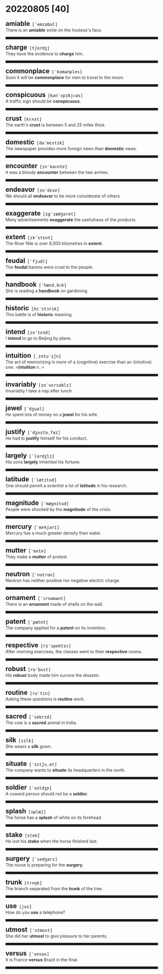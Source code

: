 <style>
/*不显示details的三角符号*/
details > summary::marker {
    display: none;
    content: none;
}
/*去掉外边框*/
details summary{
    outline:none;
    cursor:pointer;/*鼠标放上去之后变成手型*/
}
/*去掉前面默认的小黑三角*/
details summary::-webkit-details-marker{
    display:none; 
}
</style>
# 20220805 [40]  

<div style="display: flex;align-items: baseline;">
    <h2 style="margin-bottom: 0;margin-top: 0">amiable</h2>
    <p style="padding:0 .5em; margin: 0;font-family: monospace;">[ˈemɪəbəl]</p>
    <p class="interpretation_62044" style="display:none ;padding:0 .5em; margin: 0; white-space: nowrap;overflow: hidden;text-overflow: ellipsis;">adj. 和蔼可亲的；亲切友好的</p>
</div>
<details class="details_62044">
    <summary style="color: #303030;">There is an <strong>amiable</strong> smile on the hostess's face.</summary>
    女主人脸上带着亲切的微笑。
</details>
<hr style="padding-bottom: 0.5em;" />


<div style="display: flex;align-items: baseline;">
    <h2 style="margin-bottom: 0;margin-top: 0">charge</h2>
    <p style="padding:0 .5em; margin: 0;font-family: monospace;">[tʃɑrdʒ]</p>
    <p class="interpretation_62044" style="display:none ;padding:0 .5em; margin: 0; white-space: nowrap;overflow: hidden;text-overflow: ellipsis;">v. 收费；指控；充电；猛冲
n. 收费；指控；猛冲</p>
</div>
<details class="details_62044">
    <summary style="color: #303030;">They have the evidence to <strong>charge</strong> him.</summary>
    他们握有控告他的证据。
</details>
<hr style="padding-bottom: 0.5em;" />


<div style="display: flex;align-items: baseline;">
    <h2 style="margin-bottom: 0;margin-top: 0">commonplace</h2>
    <p style="padding:0 .5em; margin: 0;font-family: monospace;">[ˈkɑmənples]</p>
    <p class="interpretation_62044" style="display:none ;padding:0 .5em; margin: 0; white-space: nowrap;overflow: hidden;text-overflow: ellipsis;">adj. 普通的；平庸的
n. 平凡的事</p>
</div>
<details class="details_62044">
    <summary style="color: #303030;">Soon it will be <strong>commonplace</strong> for men to travel to the moon.</summary>
    人们去月球旅行很快就会成为平常的事。
</details>
<hr style="padding-bottom: 0.5em;" />


<div style="display: flex;align-items: baseline;">
    <h2 style="margin-bottom: 0;margin-top: 0">conspicuous</h2>
    <p style="padding:0 .5em; margin: 0;font-family: monospace;">[kənˈspɪkjᴜəs]</p>
    <p class="interpretation_62044" style="display:none ;padding:0 .5em; margin: 0; white-space: nowrap;overflow: hidden;text-overflow: ellipsis;">adj. 显著的；显眼的；显而易见的</p>
</div>
<details class="details_62044">
    <summary style="color: #303030;">A traffic sign should be <strong>conspicuous</strong>.</summary>
    交通标志应该明显。
</details>
<hr style="padding-bottom: 0.5em;" />


<div style="display: flex;align-items: baseline;">
    <h2 style="margin-bottom: 0;margin-top: 0">crust</h2>
    <p style="padding:0 .5em; margin: 0;font-family: monospace;">[krʌst]</p>
    <p class="interpretation_62044" style="display:none ;padding:0 .5em; margin: 0; white-space: nowrap;overflow: hidden;text-overflow: ellipsis;">n. 外壳；硬壳；面包皮；地壳</p>
</div>
<details class="details_62044">
    <summary style="color: #303030;">The earth's <strong>crust</strong> is between 5 and 25 miles thick.</summary>
    地壳有五至二十五英里厚。
</details>
<hr style="padding-bottom: 0.5em;" />


<div style="display: flex;align-items: baseline;">
    <h2 style="margin-bottom: 0;margin-top: 0">domestic</h2>
    <p style="padding:0 .5em; margin: 0;font-family: monospace;">[dəˈmɛstɪk]</p>
    <p class="interpretation_62044" style="display:none ;padding:0 .5em; margin: 0; white-space: nowrap;overflow: hidden;text-overflow: ellipsis;">adj. 家庭的；国内的；驯养的
n. 佣人</p>
</div>
<details class="details_62044">
    <summary style="color: #303030;">The newspaper provides more foreign news than <strong>domestic</strong> news.</summary>
    这家报纸刊登的国外消息多于国内消息。
</details>
<hr style="padding-bottom: 0.5em;" />


<div style="display: flex;align-items: baseline;">
    <h2 style="margin-bottom: 0;margin-top: 0">encounter</h2>
    <p style="padding:0 .5em; margin: 0;font-family: monospace;">[ɪnˈkaᴜntɚ]</p>
    <p class="interpretation_62044" style="display:none ;padding:0 .5em; margin: 0; white-space: nowrap;overflow: hidden;text-overflow: ellipsis;">v. 遭遇；遇到；邂逅
n. 遭遇；遭遇战</p>
</div>
<details class="details_62044">
    <summary style="color: #303030;">It was a bloody <strong>encounter</strong> between the two armies.</summary>
    这是两军之间的一场血腥的遭遇战。
</details>
<hr style="padding-bottom: 0.5em;" />


<div style="display: flex;align-items: baseline;">
    <h2 style="margin-bottom: 0;margin-top: 0">endeavor</h2>
    <p style="padding:0 .5em; margin: 0;font-family: monospace;">[ɪnˈdɛvɚ]</p>
    <p class="interpretation_62044" style="display:none ;padding:0 .5em; margin: 0; white-space: nowrap;overflow: hidden;text-overflow: ellipsis;">[又作endeavour]
v. 尽力；奋力
n. 尽力；奋力</p>
</div>
<details class="details_62044">
    <summary style="color: #303030;">We should all <strong>endeavor</strong> to be more considerate of others.</summary>
    我们都应该努力多为别人着想。
</details>
<hr style="padding-bottom: 0.5em;" />


<div style="display: flex;align-items: baseline;">
    <h2 style="margin-bottom: 0;margin-top: 0">exaggerate</h2>
    <p style="padding:0 .5em; margin: 0;font-family: monospace;">[ɪgˈzædʒəret]</p>
    <p class="interpretation_62044" style="display:none ;padding:0 .5em; margin: 0; white-space: nowrap;overflow: hidden;text-overflow: ellipsis;">v. 夸张；夸大</p>
</div>
<details class="details_62044">
    <summary style="color: #303030;">Many advertisements <strong>exaggerate</strong> the usefulness of the products.</summary>
    很多广告都夸大了产品的效用。
</details>
<hr style="padding-bottom: 0.5em;" />


<div style="display: flex;align-items: baseline;">
    <h2 style="margin-bottom: 0;margin-top: 0">extent</h2>
    <p style="padding:0 .5em; margin: 0;font-family: monospace;">[ɪkˈstɛnt]</p>
    <p class="interpretation_62044" style="display:none ;padding:0 .5em; margin: 0; white-space: nowrap;overflow: hidden;text-overflow: ellipsis;">n. 长度；宽度；广度；程度</p>
</div>
<details class="details_62044">
    <summary style="color: #303030;">The River Nile is over 6,500 kilometres in <strong>extent</strong>.</summary>
    尼罗河长6500多公里。
</details>
<hr style="padding-bottom: 0.5em;" />


<div style="display: flex;align-items: baseline;">
    <h2 style="margin-bottom: 0;margin-top: 0">feudal</h2>
    <p style="padding:0 .5em; margin: 0;font-family: monospace;">[ˈfjudl]</p>
    <p class="interpretation_62044" style="display:none ;padding:0 .5em; margin: 0; white-space: nowrap;overflow: hidden;text-overflow: ellipsis;">adj. 封建的；封建制度的</p>
</div>
<details class="details_62044">
    <summary style="color: #303030;">The <strong>feudal</strong> barons were cruel to the people.</summary>
    封建贵族对人民很残酷。
</details>
<hr style="padding-bottom: 0.5em;" />


<div style="display: flex;align-items: baseline;">
    <h2 style="margin-bottom: 0;margin-top: 0">handbook</h2>
    <p style="padding:0 .5em; margin: 0;font-family: monospace;">[ˈhændˌbᴜk]</p>
    <p class="interpretation_62044" style="display:none ;padding:0 .5em; margin: 0; white-space: nowrap;overflow: hidden;text-overflow: ellipsis;">n. 手册；指南</p>
</div>
<details class="details_62044">
    <summary style="color: #303030;">She is reading a <strong>handbook</strong> on gardening.</summary>
    她正在阅读一本园艺指南。
</details>
<hr style="padding-bottom: 0.5em;" />


<div style="display: flex;align-items: baseline;">
    <h2 style="margin-bottom: 0;margin-top: 0">historic</h2>
    <p style="padding:0 .5em; margin: 0;font-family: monospace;">[hɪˈstɔrɪk]</p>
    <p class="interpretation_62044" style="display:none ;padding:0 .5em; margin: 0; white-space: nowrap;overflow: hidden;text-overflow: ellipsis;">adj. 有历史意义的；历史性的</p>
</div>
<details class="details_62044">
    <summary style="color: #303030;">This battle is of <strong>historic</strong> meaning.</summary>
    这一战具有历史意义。
</details>
<hr style="padding-bottom: 0.5em;" />


<div style="display: flex;align-items: baseline;">
    <h2 style="margin-bottom: 0;margin-top: 0">intend</h2>
    <p style="padding:0 .5em; margin: 0;font-family: monospace;">[ɪnˈtɛnd]</p>
    <p class="interpretation_62044" style="display:none ;padding:0 .5em; margin: 0; white-space: nowrap;overflow: hidden;text-overflow: ellipsis;">v. 打算；计划</p>
</div>
<details class="details_62044">
    <summary style="color: #303030;">I <strong>intend</strong> to go to Beijing by plane.</summary>
    我打算坐飞机去北京。
</details>
<hr style="padding-bottom: 0.5em;" />


<div style="display: flex;align-items: baseline;">
    <h2 style="margin-bottom: 0;margin-top: 0">intuition</h2>
    <p style="padding:0 .5em; margin: 0;font-family: monospace;">[ˌɪntuˈɪʃn]</p>
    <p class="interpretation_62044" style="display:none ;padding:0 .5em; margin: 0; white-space: nowrap;overflow: hidden;text-overflow: ellipsis;">n. 直觉；直觉的知识</p>
</div>
<details class="details_62044">
    <summary style="color: #303030;">The act of memorizing is more of a (cognitive) exercise than an (intuitive) one. <cognition n. ><<strong>intuition</strong> n. ></summary>
    记忆与其说是一种直觉行为，不如说是一种认知练习。
</details>
<hr style="padding-bottom: 0.5em;" />


<div style="display: flex;align-items: baseline;">
    <h2 style="margin-bottom: 0;margin-top: 0">invariably</h2>
    <p style="padding:0 .5em; margin: 0;font-family: monospace;">[ɪnˈvɛrɪəblɪ]</p>
    <p class="interpretation_62044" style="display:none ;padding:0 .5em; margin: 0; white-space: nowrap;overflow: hidden;text-overflow: ellipsis;">adv. 不变地；总是</p>
</div>
<details class="details_62044">
    <summary style="color: #303030;">Invariably I take a nap after lunch.</summary>
    午饭后，我总是睡个午觉。
</details>
<hr style="padding-bottom: 0.5em;" />


<div style="display: flex;align-items: baseline;">
    <h2 style="margin-bottom: 0;margin-top: 0">jewel</h2>
    <p style="padding:0 .5em; margin: 0;font-family: monospace;">[ˈdʒuəl]</p>
    <p class="interpretation_62044" style="display:none ;padding:0 .5em; margin: 0; white-space: nowrap;overflow: hidden;text-overflow: ellipsis;">n. 宝石；珠宝</p>
</div>
<details class="details_62044">
    <summary style="color: #303030;">He spent lots of money on a <strong>jewel</strong> for his wife.</summary>
    他花了大笔钱给他的太太买了一颗宝石。
</details>
<hr style="padding-bottom: 0.5em;" />


<div style="display: flex;align-items: baseline;">
    <h2 style="margin-bottom: 0;margin-top: 0">justify</h2>
    <p style="padding:0 .5em; margin: 0;font-family: monospace;">[ˈdʒʌstəˌfaɪ]</p>
    <p class="interpretation_62044" style="display:none ;padding:0 .5em; margin: 0; white-space: nowrap;overflow: hidden;text-overflow: ellipsis;">v. 替...辩护；证明...正当</p>
</div>
<details class="details_62044">
    <summary style="color: #303030;">He had to <strong>justify</strong> himself for his conduct.</summary>
    他不得不为自己的行为辩白。
</details>
<hr style="padding-bottom: 0.5em;" />


<div style="display: flex;align-items: baseline;">
    <h2 style="margin-bottom: 0;margin-top: 0">largely</h2>
    <p style="padding:0 .5em; margin: 0;font-family: monospace;">[ˈlɑrdʒlɪ]</p>
    <p class="interpretation_62044" style="display:none ;padding:0 .5em; margin: 0; white-space: nowrap;overflow: hidden;text-overflow: ellipsis;">adv. 大部分地；主要地；大量地</p>
</div>
<details class="details_62044">
    <summary style="color: #303030;">His sons <strong>largely</strong> inherited his fortune.</summary>
    他的儿子们继承了他的大部分遗产。
</details>
<hr style="padding-bottom: 0.5em;" />


<div style="display: flex;align-items: baseline;">
    <h2 style="margin-bottom: 0;margin-top: 0">latitude</h2>
    <p style="padding:0 .5em; margin: 0;font-family: monospace;">[ˈlætɪtud]</p>
    <p class="interpretation_62044" style="display:none ;padding:0 .5em; margin: 0; white-space: nowrap;overflow: hidden;text-overflow: ellipsis;">n. 纬度；行动或言论的程度</p>
</div>
<details class="details_62044">
    <summary style="color: #303030;">One should permit a scientist a lot of <strong>latitude</strong> in his research.</summary>
    对于科学家应该准许很大的研究自由。
</details>
<hr style="padding-bottom: 0.5em;" />


<div style="display: flex;align-items: baseline;">
    <h2 style="margin-bottom: 0;margin-top: 0">magnitude</h2>
    <p style="padding:0 .5em; margin: 0;font-family: monospace;">[ˈmægnɪtud]</p>
    <p class="interpretation_62044" style="display:none ;padding:0 .5em; margin: 0; white-space: nowrap;overflow: hidden;text-overflow: ellipsis;">n. 重要（性）；巨大；震级</p>
</div>
<details class="details_62044">
    <summary style="color: #303030;">People were shocked by the <strong>magnitude</strong> of the crisis.</summary>
    人们被这场危机的严重程度震惊了。
</details>
<hr style="padding-bottom: 0.5em;" />


<div style="display: flex;align-items: baseline;">
    <h2 style="margin-bottom: 0;margin-top: 0">mercury</h2>
    <p style="padding:0 .5em; margin: 0;font-family: monospace;">[ˈmɝkjərɪ]</p>
    <p class="interpretation_62044" style="display:none ;padding:0 .5em; margin: 0; white-space: nowrap;overflow: hidden;text-overflow: ellipsis;">n. 水银；汞</p>
</div>
<details class="details_62044">
    <summary style="color: #303030;">Mercury has a much greater density than water.</summary>
    水银的密度比水大得多。
</details>
<hr style="padding-bottom: 0.5em;" />


<div style="display: flex;align-items: baseline;">
    <h2 style="margin-bottom: 0;margin-top: 0">mutter</h2>
    <p style="padding:0 .5em; margin: 0;font-family: monospace;">[ˈmʌtɚ]</p>
    <p class="interpretation_62044" style="display:none ;padding:0 .5em; margin: 0; white-space: nowrap;overflow: hidden;text-overflow: ellipsis;">v. 咕哝地抱怨；嘀咕
n. 咕哝地抱怨；嘀咕</p>
</div>
<details class="details_62044">
    <summary style="color: #303030;">They make a <strong>mutter</strong> of protest.</summary>
    他们低声抗议了一下。
</details>
<hr style="padding-bottom: 0.5em;" />


<div style="display: flex;align-items: baseline;">
    <h2 style="margin-bottom: 0;margin-top: 0">neutron</h2>
    <p style="padding:0 .5em; margin: 0;font-family: monospace;">[ˈnutrɑn]</p>
    <p class="interpretation_62044" style="display:none ;padding:0 .5em; margin: 0; white-space: nowrap;overflow: hidden;text-overflow: ellipsis;">n. 中子</p>
</div>
<details class="details_62044">
    <summary style="color: #303030;">Neutron has neither positive nor negative electric charge.</summary>
    中子既不带正电荷，也不带负电荷。
</details>
<hr style="padding-bottom: 0.5em;" />


<div style="display: flex;align-items: baseline;">
    <h2 style="margin-bottom: 0;margin-top: 0">ornament</h2>
    <p style="padding:0 .5em; margin: 0;font-family: monospace;">[ˈɔrnəmənt]</p>
    <p class="interpretation_62044" style="display:none ;padding:0 .5em; margin: 0; white-space: nowrap;overflow: hidden;text-overflow: ellipsis;">n. 装饰；装饰品
v. 装饰；美化</p>
</div>
<details class="details_62044">
    <summary style="color: #303030;">There is an <strong>ornament</strong> made of shells on the wall.</summary>
    墙上有一个贝壳做成的装饰品。
</details>
<hr style="padding-bottom: 0.5em;" />


<div style="display: flex;align-items: baseline;">
    <h2 style="margin-bottom: 0;margin-top: 0">patent</h2>
    <p style="padding:0 .5em; margin: 0;font-family: monospace;">[ˈpætnt]</p>
    <p class="interpretation_62044" style="display:none ;padding:0 .5em; margin: 0; white-space: nowrap;overflow: hidden;text-overflow: ellipsis;">n. 专利（权）
v. 申请专利</p>
</div>
<details class="details_62044">
    <summary style="color: #303030;">The company applied for a <strong>patent</strong> on its invention.</summary>
    这家公司申请了一项发明专利。
</details>
<hr style="padding-bottom: 0.5em;" />


<div style="display: flex;align-items: baseline;">
    <h2 style="margin-bottom: 0;margin-top: 0">respective</h2>
    <p style="padding:0 .5em; margin: 0;font-family: monospace;">[rɪˈspektɪv]</p>
    <p class="interpretation_62044" style="display:none ;padding:0 .5em; margin: 0; white-space: nowrap;overflow: hidden;text-overflow: ellipsis;">adj. 各自的；各个的</p>
</div>
<details class="details_62044">
    <summary style="color: #303030;">After morning exercises, the classes went to their <strong>respective</strong> rooms.</summary>
    早操后，各班学生回到各自的教室。
</details>
<hr style="padding-bottom: 0.5em;" />


<div style="display: flex;align-items: baseline;">
    <h2 style="margin-bottom: 0;margin-top: 0">robust</h2>
    <p style="padding:0 .5em; margin: 0;font-family: monospace;">[roˈbʌst]</p>
    <p class="interpretation_62044" style="display:none ;padding:0 .5em; margin: 0; white-space: nowrap;overflow: hidden;text-overflow: ellipsis;">adj. 强健的；强壮的；结实的</p>
</div>
<details class="details_62044">
    <summary style="color: #303030;">His <strong>robust</strong> body made him survive the disaster.</summary>
    强壮的身体使他在灾难中幸存。
</details>
<hr style="padding-bottom: 0.5em;" />


<div style="display: flex;align-items: baseline;">
    <h2 style="margin-bottom: 0;margin-top: 0">routine</h2>
    <p style="padding:0 .5em; margin: 0;font-family: monospace;">[ruˈtin]</p>
    <p class="interpretation_62044" style="display:none ;padding:0 .5em; margin: 0; white-space: nowrap;overflow: hidden;text-overflow: ellipsis;">n. 常规；例行公事
adj. 常规的；例行公事的</p>
</div>
<details class="details_62044">
    <summary style="color: #303030;">Asking these questions is <strong>routine</strong> work.</summary>
    问这些问题是例行公事。
</details>
<hr style="padding-bottom: 0.5em;" />


<div style="display: flex;align-items: baseline;">
    <h2 style="margin-bottom: 0;margin-top: 0">sacred</h2>
    <p style="padding:0 .5em; margin: 0;font-family: monospace;">[ˈsekrɪd]</p>
    <p class="interpretation_62044" style="display:none ;padding:0 .5em; margin: 0; white-space: nowrap;overflow: hidden;text-overflow: ellipsis;">adj. 宗教的；神圣的；庄严的</p>
</div>
<details class="details_62044">
    <summary style="color: #303030;">The cow is a <strong>sacred</strong> animal in India.</summary>
    在印度，牛是神圣的动物。
</details>
<hr style="padding-bottom: 0.5em;" />


<div style="display: flex;align-items: baseline;">
    <h2 style="margin-bottom: 0;margin-top: 0">silk</h2>
    <p style="padding:0 .5em; margin: 0;font-family: monospace;">[sɪlk]</p>
    <p class="interpretation_62044" style="display:none ;padding:0 .5em; margin: 0; white-space: nowrap;overflow: hidden;text-overflow: ellipsis;">n. 丝绸</p>
</div>
<details class="details_62044">
    <summary style="color: #303030;">She wears a <strong>silk</strong> gown.</summary>
    她穿着丝质长袍。
</details>
<hr style="padding-bottom: 0.5em;" />


<div style="display: flex;align-items: baseline;">
    <h2 style="margin-bottom: 0;margin-top: 0">situate</h2>
    <p style="padding:0 .5em; margin: 0;font-family: monospace;">[ˈsɪtʃuˌet]</p>
    <p class="interpretation_62044" style="display:none ;padding:0 .5em; margin: 0; white-space: nowrap;overflow: hidden;text-overflow: ellipsis;">v. 使位于；使坐落于</p>
</div>
<details class="details_62044">
    <summary style="color: #303030;">The company wants to <strong>situate</strong> its headquarters in the north.</summary>
    那公司想把总部设在北方。
</details>
<hr style="padding-bottom: 0.5em;" />


<div style="display: flex;align-items: baseline;">
    <h2 style="margin-bottom: 0;margin-top: 0">soldier</h2>
    <p style="padding:0 .5em; margin: 0;font-family: monospace;">[ˈsoldʒɚ]</p>
    <p class="interpretation_62044" style="display:none ;padding:0 .5em; margin: 0; white-space: nowrap;overflow: hidden;text-overflow: ellipsis;">n. 士兵；军人</p>
</div>
<details class="details_62044">
    <summary style="color: #303030;">A coward person should not be a <strong>soldier</strong>.</summary>
    懦弱的人不应该当兵。
</details>
<hr style="padding-bottom: 0.5em;" />


<div style="display: flex;align-items: baseline;">
    <h2 style="margin-bottom: 0;margin-top: 0">splash</h2>
    <p style="padding:0 .5em; margin: 0;font-family: monospace;">[splæʃ]</p>
    <p class="interpretation_62044" style="display:none ;padding:0 .5em; margin: 0; white-space: nowrap;overflow: hidden;text-overflow: ellipsis;">v. 溅；泼
n. 引人注目的人或物；溅污的斑点</p>
</div>
<details class="details_62044">
    <summary style="color: #303030;">The horse has a <strong>splash</strong> of white on its forehead.</summary>
    这匹马的前额上有一点白。
</details>
<hr style="padding-bottom: 0.5em;" />


<div style="display: flex;align-items: baseline;">
    <h2 style="margin-bottom: 0;margin-top: 0">stake</h2>
    <p style="padding:0 .5em; margin: 0;font-family: monospace;">[stek]</p>
    <p class="interpretation_62044" style="display:none ;padding:0 .5em; margin: 0; white-space: nowrap;overflow: hidden;text-overflow: ellipsis;">n. 股份；赌注；桩
v. 投下…的赌注；把…系于桩上</p>
</div>
<details class="details_62044">
    <summary style="color: #303030;">He lost his <strong>stake</strong> when the horse finished last.</summary>
    当那匹马跑了最后一名时，他输了他的赌注。
</details>
<hr style="padding-bottom: 0.5em;" />


<div style="display: flex;align-items: baseline;">
    <h2 style="margin-bottom: 0;margin-top: 0">surgery</h2>
    <p style="padding:0 .5em; margin: 0;font-family: monospace;">[ˈsɚdʒərɪ]</p>
    <p class="interpretation_62044" style="display:none ;padding:0 .5em; margin: 0; white-space: nowrap;overflow: hidden;text-overflow: ellipsis;">n. 外科手术</p>
</div>
<details class="details_62044">
    <summary style="color: #303030;">The nurse is preparing for the <strong>surgery</strong>.</summary>
    护士正在做外科手术前的准备。
</details>
<hr style="padding-bottom: 0.5em;" />


<div style="display: flex;align-items: baseline;">
    <h2 style="margin-bottom: 0;margin-top: 0">trunk</h2>
    <p style="padding:0 .5em; margin: 0;font-family: monospace;">[trʌŋk]</p>
    <p class="interpretation_62044" style="display:none ;padding:0 .5em; margin: 0; white-space: nowrap;overflow: hidden;text-overflow: ellipsis;">n. 树干；躯干；大衣箱；象鼻子</p>
</div>
<details class="details_62044">
    <summary style="color: #303030;">The branch separated from the <strong>trunk</strong> of the tree.</summary>
    这个树枝从树干上脱落了。
</details>
<hr style="padding-bottom: 0.5em;" />


<div style="display: flex;align-items: baseline;">
    <h2 style="margin-bottom: 0;margin-top: 0">use</h2>
    <p style="padding:0 .5em; margin: 0;font-family: monospace;">[jus]</p>
    <p class="interpretation_62044" style="display:none ;padding:0 .5em; margin: 0; white-space: nowrap;overflow: hidden;text-overflow: ellipsis;">v. 使用；利用
n. 使用；用途</p>
</div>
<details class="details_62044">
    <summary style="color: #303030;">How do you <strong>use</strong> a telephone?</summary>
    你怎样使用电话？
</details>
<hr style="padding-bottom: 0.5em;" />


<div style="display: flex;align-items: baseline;">
    <h2 style="margin-bottom: 0;margin-top: 0">utmost</h2>
    <p style="padding:0 .5em; margin: 0;font-family: monospace;">[ˈʌtmost]</p>
    <p class="interpretation_62044" style="display:none ;padding:0 .5em; margin: 0; white-space: nowrap;overflow: hidden;text-overflow: ellipsis;">n. 最大限度
adj. 最大程度的；极度的</p>
</div>
<details class="details_62044">
    <summary style="color: #303030;">She did her <strong>utmost</strong> to give pleasure to her parents.</summary>
    她竭尽全力使父母高兴。
</details>
<hr style="padding-bottom: 0.5em;" />


<div style="display: flex;align-items: baseline;">
    <h2 style="margin-bottom: 0;margin-top: 0">versus</h2>
    <p style="padding:0 .5em; margin: 0;font-family: monospace;">[ˈvɚsəs]</p>
    <p class="interpretation_62044" style="display:none ;padding:0 .5em; margin: 0; white-space: nowrap;overflow: hidden;text-overflow: ellipsis;">prep. 对…；与…相对</p>
</div>
<details class="details_62044">
    <summary style="color: #303030;">It is France <strong>versus</strong> Brazil in the final.</summary>
    决赛是法国队对巴西队。
</details>
<hr style="padding-bottom: 0.5em;" />

<script>
const details = document.querySelectorAll('.details_62044');
const translates = document.querySelectorAll('.interpretation_62044');

details.forEach((item, index) => item.addEventListener('toggle', () => {
    if (item.open) {
        translates[index].style.display = 'block';
    } else translates[index].style.display = 'none';
}));
</script>
